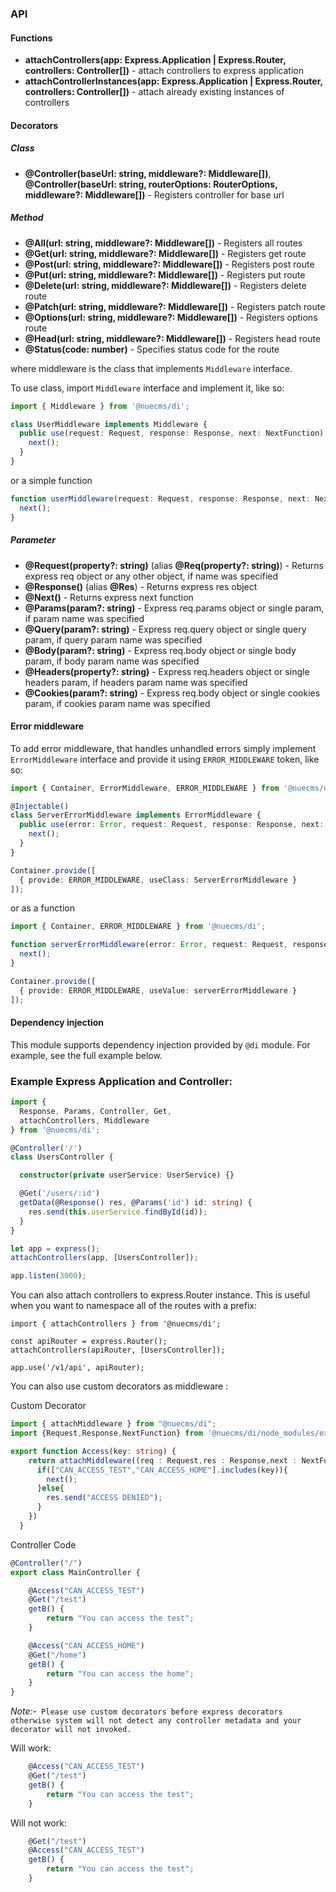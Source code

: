 ### API
#### Functions
* **attachControllers(app: Express.Application | Express.Router, controllers: Controller[])** - attach controllers to express application
* **attachControllerInstances(app: Express.Application | Express.Router, controllers: Controller[])** - attach already existing instances of controllers

#### Decorators
##### Class
* **@Controller(baseUrl: string, middleware?: Middleware[])**, **@Controller(baseUrl: string, routerOptions: RouterOptions, middleware?: Middleware[])** - Registers controller for base url

##### Method
* **@All(url: string, middleware?: Middleware[])** - Registers all routes
* **@Get(url: string, middleware?: Middleware[])** - Registers get route
* **@Post(url: string, middleware?: Middleware[])** - Registers post route
* **@Put(url: string, middleware?: Middleware[])** - Registers put route
* **@Delete(url: string, middleware?: Middleware[])** - Registers delete route
* **@Patch(url: string, middleware?: Middleware[])** - Registers patch route
* **@Options(url: string, middleware?: Middleware[])** - Registers options route
* **@Head(url: string, middleware?: Middleware[])** - Registers head route
* **@Status(code: number)** - Specifies status code for the route

where middleware is the class that implements `Middleware` interface.

To use class, import `Middleware` interface and implement it, like so:
```typescript
import { Middleware } from '@nuecms/di';

class UserMiddleware implements Middleware {
  public use(request: Request, response: Response, next: NextFunction): void {
    next();
  }
}
```

or a simple function

```typescript
function userMiddleware(request: Request, response: Response, next: NextFunction): void {
  next();
}
```

##### Parameter
* **@Request(property?: string)** (alias **@Req(property?: string)**) - Returns express req object or any other object, if name was specified
* **@Response()** (alias **@Res**) - Returns express res object
* **@Next()** - Returns express next function
* **@Params(param?: string)** - Express req.params object or single param, if param name was specified
* **@Query(param?: string)** - Express req.query object or single query param, if query param name was specified
* **@Body(param?: string)** - Express req.body object or single body param, if body param name was specified
* **@Headers(property?: string)** - Express req.headers object or single headers param, if headers param name was specified
* **@Cookies(param?: string)** - Express req.body object or single cookies param, if cookies param name was specified

#### Error middleware
To add error middleware, that handles unhandled errors simply implement `ErrorMiddleware` interface and provide it using `ERROR_MIDDLEWARE` token, like so:

```typescript
import { Container, ErrorMiddleware, ERROR_MIDDLEWARE } from '@nuecms/di';

@Injectable()
class ServerErrorMiddleware implements ErrorMiddleware {
  public use(error: Error, request: Request, response: Response, next: NextFunction) {
    next();
  }
}

Container.provide([
  { provide: ERROR_MIDDLEWARE, useClass: ServerErrorMiddleware }
]);
```

or as a function

```typescript
import { Container, ERROR_MIDDLEWARE } from '@nuecms/di';

function serverErrorMiddleware(error: Error, request: Request, response: Response, next: NextFunction) {
  next();
}

Container.provide([
  { provide: ERROR_MIDDLEWARE, useValue: serverErrorMiddleware }
]);
```

#### Dependency injection
This module supports dependency injection provided by `@di` module. For example, see the full example below.

### Example Express Application and Controller:
```typescript
import {
  Response, Params, Controller, Get,
  attachControllers, Middleware
} from '@nuecms/di';

@Controller('/')
class UsersController {

  constructor(private userService: UserService) {}

  @Get('/users/:id')
  getData(@Response() res, @Params('id') id: string) {
    res.send(this.userService.findById(id));
  }
}

let app = express();
attachControllers(app, [UsersController]);

app.listen(3000);
```

You can also attach controllers to express.Router instance. This is useful when you want to namespace all of the routes with a prefix:

```
import { attachControllers } from '@nuecms/di';

const apiRouter = express.Router();
attachControllers(apiRouter, [UsersController]);

app.use('/v1/api', apiRouter);
```


You can also use custom decorators as middleware :

Custom Decorator
```typescript
import { attachMiddleware } from "@nuecms/di";
import {Request,Response,NextFunction} from '@nuecms/di/node_modules/express';

export function Access(key: string) {
    return attachMiddleware((req : Request,res : Response,next : NextFunction)=>{
      if(["CAN_ACCESS_TEST","CAN_ACCESS_HOME"].includes(key)){
        next();
      }else{
        res.send("ACCESS DENIED");
      }
    })
  }

```


Controller Code 

```typescript
@Controller("/")
export class MainController {

    @Access("CAN_ACCESS_TEST")
    @Get("/test")
    getB() {
        return "You can access the test";
    }

    @Access("CAN_ACCESS_HOME")
    @Get("/home")
    getB() {
        return "You can access the home";
    }
}

```

*Note:-*``` Please use custom decorators before express decorators otherwise system will not detect any controller metadata and your decorator will not invoked.```

Will work:
```typescript
    @Access("CAN_ACCESS_TEST")
    @Get("/test")
    getB() {
        return "You can access the test";
    }
```
Will not work:
```typescript
    @Get("/test")
    @Access("CAN_ACCESS_TEST")
    getB() {
        return "You can access the test";
    }
```


[ExpressJS]:http://expressjs.com
